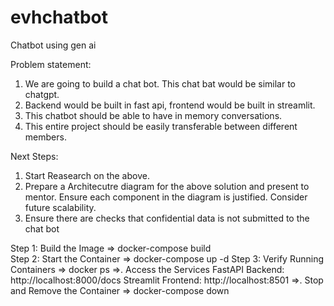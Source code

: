 # evhchatbot
Chatbot using gen ai 

Problem statement:
 1. We are going to build a chat bot. This chat bat would be similar to chatgpt.
 2. Backend would be built in fast api, frontend would be built in streamlit. 
 3. This chatbot should be able to have in memory conversations.
 4. This entire project should be easily transferable between different members. 

Next Steps: 
 1. Start Reasearch on the above.
 2. Prepare a Architecutre diagram for the above solution and present to mentor. Ensure each component in the diagram is justified. Consider future scalability.
 3. Ensure there are checks that confidential data is not submitted to the chat bot 



Step 1: Build the Image   =>   docker-compose build              
Step 2: Start the Container   =>   docker-compose up -d
Step 3: Verify Running Containers   =>    docker ps
 =>. Access the Services
    FastAPI Backend: http://localhost:8000/docs
    Streamlit Frontend: http://localhost:8501
=>. Stop and Remove the Container   =>  docker-compose down
